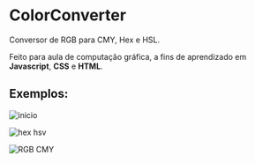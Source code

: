 # ColorConverter
Conversor de RGB para CMY, Hex e HSL.

Feito para aula de computação gráfica, a fins de aprendizado em **Javascript**, **CSS** e **HTML**.


## Exemplos:
![inicio](https://user-images.githubusercontent.com/49492784/74150742-51334880-4be9-11ea-9577-f44bea0e299c.png)


![hex hsv](https://user-images.githubusercontent.com/49492784/74150866-9a839800-4be9-11ea-946f-0ccf9339c39e.png)


![RGB CMY](https://user-images.githubusercontent.com/49492784/74150884-a5d6c380-4be9-11ea-823b-f24ecf510320.png)
